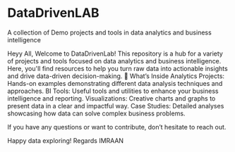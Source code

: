 # DataDrivenLAB
A collection of Demo projects and tools in data analytics and business intelligence


Heyy All, 
Welcome to DataDrivenLab! This repository is a hub for a variety of projects and tools focused on data analytics and business intelligence. Here, you'll find resources to help you turn raw data into actionable insights and drive data-driven decision-making.
🚀 What’s Inside
Analytics Projects: Hands-on examples demonstrating different data analysis techniques and approaches.
BI Tools: Useful tools and utilities to enhance your business intelligence and reporting.
Visualizations: Creative charts and graphs to present data in a clear and impactful way.
Case Studies: Detailed analyses showcasing how data can solve complex business problems.

If you have any questions or want to contribute, don’t hesitate to reach out.

Happy data exploring!
Regards
IMRAAN

